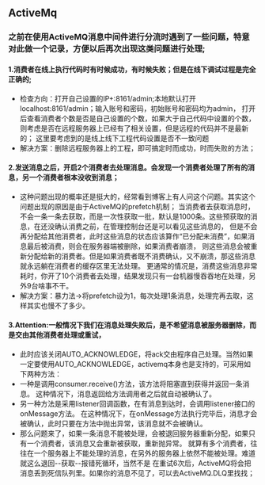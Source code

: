 ## ActiveMq
### 之前在使用ActiveMQ消息中间件进行分流时遇到了一些问题，特意对此做一个记录，方便以后再次出现这类问题进行处理;
#### 1.消费者在线上执行代码时有时候成功，有时候失败；但是在线下调试过程是完全正确的;
* 检查方向：打开自己设置的IP+:8161/admin;本地默认打开localhost:8161/admin；输入账号和密码，初始账号和密码均为admin，
  打开后查看消费者个数是否是自己设置的个数，如果大于自己代码中设置的个数，则考虑是否在远程服务器上已经有了相关设置，但是远程的代码并不是最新的；
  这里要考虑到的是线上线下工程代码设置是否不一致问题
* 解决方案：删除远程服务器上的工程，即可搞定时而成功，时而失败的方法；
#### 2.发送消息之后，开启2个消费者去处理消息。会发现一个消费者处理了所有的消息，另一个消费者根本没收到消息；
* 这种问题出现的概率还是挺大的，经常看到博客上有人问这个问题。其实这个问题出现的原因是由于ActiveMQ的prefetch机制；
  当消费者去获取消息时，不会一条一条去获取，而是一次性获取一批，默认是1000条。这些预获取的消息，在还没确认消费之前，在管理控制台还是可以看见这些消息的，
  但是不会再分配给其他消费者，此时这些消息的状态应该算作“已分配未消费”，如果消息最后被消费，则会在服务器端被删除，如果消费者崩溃，
  则这些消息会被重新分配给新的消费者。但是如果消费者既不消费确认，又不崩溃，那这些消息就永远躺在消费者的缓存区里无法处理。
  更通常的情况是，消费这些消息非常耗时，你开了10个消费者去处理，结果发现只有一台机器慢吞吞地在处理，另外9台啥事不干。
* 解决方案：暴力法->将prefetch设为1，每次处理1条消息，处理完再去取，这样其实也慢不了多少。
#### 3.Attention:一般情况下我们在消息处理失败后，是不希望消息被服务器删除，而是交由其他消费者处理或重试，
* 此时应该关闭AUTO_ACKNOWLEDGE，将ack交由程序自己处理。当然如果一定要使用AUTO_ACKNOWLEDGE，activemq本身也是支持的，可采用如下两种方法：
* 一种是调用consumer.receive()方法，该方法将阻塞直到获得并返回一条消息。
  这种情况下，消息返回给方法调用者之后就自动被确认了。
* 另一种方法是采用listener回调函数，在有消息到达时，会调用listener接口的onMessage方法。
  在这种情况下，在onMessage方法执行完毕后，消息才会被确认，此时只要在方法中抛出异常，该消息就不会被确认。
* 那么问题来了，如果一条消息不能被处理，会被退回服务器重新分配，如果只有一个消费者，该消息又会重新被获取，重新抛异常。
  就算有多个消费者，往往在一个服务器上不能处理的消息，在另外的服务器上依然不能被处理。难道就这么退回--获取--报错死循环，当然不是
  在重试6次后，ActiveMQ将会把消息丢到死信队列里。如果你的消息不见了，可以去ActiveMQ.DLQ里找找；
